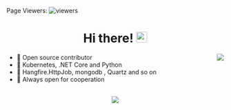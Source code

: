 Page Viewers: ![viewers](https://komarev.com/ghpvc/?username=windnight)
<div align="center">
   <h1>Hi there! <img src="https://media.giphy.com/media/hvRJCLFzcasrR4ia7z/giphy.gif" width="25px"></h1>
</div>

<img align="right" src="https://github-readme-stats.vercel.app/api?username=windnight&count_private=true&show_icons=true&hide_title=true&hide=stars" />

- 👀 Open source contributor
- 👾 Kubernetes, .NET Core and Python
- 👑 Hangfire.HttpJob, mongodb , Quartz and so on 
- 🤝 Always open for cooperation 

<br>

<div align="center">
   <img src="https://github-profile-trophy.vercel.app/?username=windnight&theme=flat&no-frame=true&margin-w=30" />
</div>



